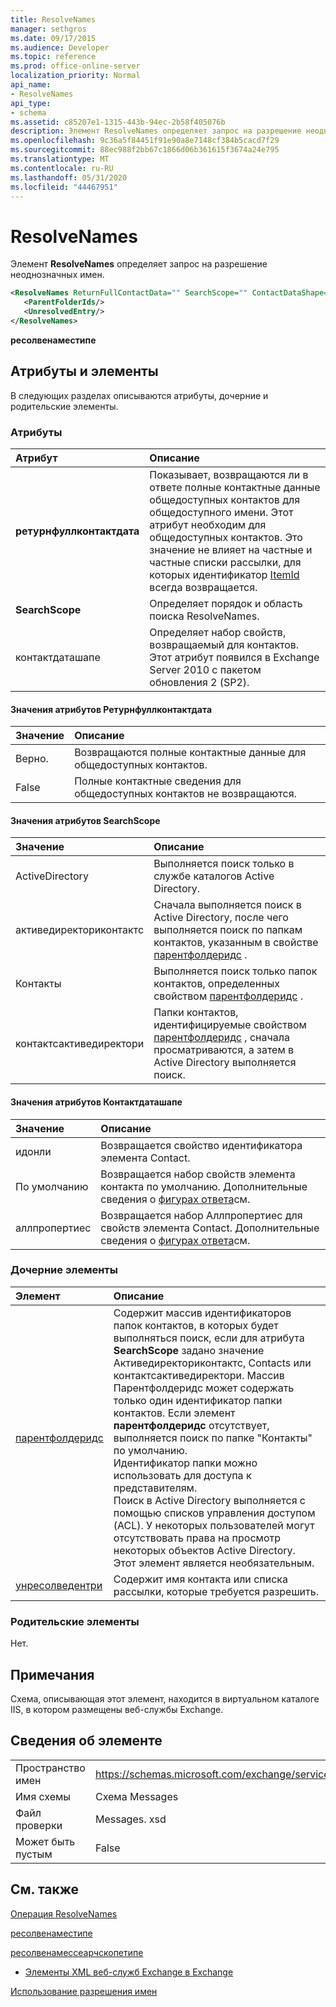 ```yaml
---
title: ResolveNames
manager: sethgros
ms.date: 09/17/2015
ms.audience: Developer
ms.topic: reference
ms.prod: office-online-server
localization_priority: Normal
api_name:
- ResolveNames
api_type:
- schema
ms.assetid: c85207e1-1315-443b-94ec-2b58f405076b
description: Элемент ResolveNames определяет запрос на разрешение неоднозначных имен.
ms.openlocfilehash: 9c36a5f84451f91e90a8e7148cf384b5cacd7f29
ms.sourcegitcommit: 88ec988f2bb67c1866d06b361615f3674a24e795
ms.translationtype: MT
ms.contentlocale: ru-RU
ms.lasthandoff: 05/31/2020
ms.locfileid: "44467951"
---
```

# <a name="resolvenames"></a>ResolveNames

Элемент **ResolveNames** определяет запрос на разрешение неоднозначных имен. 
  
```XML
<ResolveNames ReturnFullContactData="" SearchScope="" ContactDataShape="">
   <ParentFolderIds/>
   <UnresolvedEntry/>
</ResolveNames>
```

 **ресолвенаместипе**
## <a name="attributes-and-elements"></a>Атрибуты и элементы

В следующих разделах описываются атрибуты, дочерние и родительские элементы.
  
### <a name="attributes"></a>Атрибуты

|**Атрибут**|**Описание**|
|:-----|:-----|
|**ретурнфуллконтактдата** <br/> |Показывает, возвращаются ли в ответе полные контактные данные общедоступных контактов для общедоступного имени. Этот атрибут необходим для общедоступных контактов. Это значение не влияет на частные и частные списки рассылки, для которых идентификатор [ItemId](itemid.md) всегда возвращается.  <br/> |
|**SearchScope** <br/> |Определяет порядок и область поиска ResolveNames.  <br/> |
|контактдаташапе  <br/> |Определяет набор свойств, возвращаемый для контактов. Этот атрибут появился в Exchange Server 2010 с пакетом обновления 2 (SP2).  <br/> |
   
#### <a name="returnfullcontactdata-attribute-values"></a>Значения атрибутов Ретурнфуллконтактдата

|**Значение**|**Описание**|
|:-----|:-----|
|Верно.  <br/> |Возвращаются полные контактные данные для общедоступных контактов.  <br/> |
|False  <br/> |Полные контактные сведения для общедоступных контактов не возвращаются.  <br/> |
   
#### <a name="searchscope-attribute-values"></a>Значения атрибутов SearchScope

|**Значение**|**Описание**|
|:-----|:-----|
|ActiveDirectory  <br/> |Выполняется поиск только в службе каталогов Active Directory.  <br/> |
|активедиректориконтактс  <br/> |Сначала выполняется поиск в Active Directory, после чего выполняется поиск по папкам контактов, указанным в свойстве [парентфолдеридс](parentfolderids.md) .  <br/> |
|Контакты  <br/> |Выполняется поиск только папок контактов, определенных свойством [парентфолдеридс](parentfolderids.md) .  <br/> |
|контактсактиведиректори  <br/> |Папки контактов, идентифицируемые свойством [парентфолдеридс](parentfolderids.md) , сначала просматриваются, а затем в Active Directory выполняется поиск.  <br/> |
   
#### <a name="contactdatashape-attribute-values"></a>Значения атрибутов Контактдаташапе

|**Значение**|**Описание**|
|:-----|:-----|
|идонли  <br/> |Возвращается свойство идентификатора элемента Contact.  <br/> |
|По умолчанию  <br/> |Возвращается набор свойств элемента контакта по умолчанию. Дополнительные сведения о [фигурах ответа](https://msdn.microsoft.com/library/1c5ddc0a-c4e0-4488-8972-7543b5b464df%28Office.15%29.aspx)см.  <br/> |
|аллпропертиес  <br/> |Возвращается набор Аллпропертиес для свойств элемента Contact. Дополнительные сведения о [фигурах ответа](https://msdn.microsoft.com/library/1c5ddc0a-c4e0-4488-8972-7543b5b464df%28Office.15%29.aspx)см.  <br/> |
   
### <a name="child-elements"></a>Дочерние элементы

|**Элемент**|**Описание**|
|:-----|:-----|
|[парентфолдеридс](parentfolderids.md) <br/> |Содержит массив идентификаторов папок контактов, в которых будет выполняться поиск, если для атрибута **SearchScope** задано значение Активедиректориконтактс, Contacts или контактсактиведиректори. Массив Парентфолдеридс может содержать только один идентификатор папки контактов. Если элемент **парентфолдеридс** отсутствует, выполняется поиск по папке "Контакты" по умолчанию.  <br/> Идентификатор папки можно использовать для доступа к представителям.  <br/> Поиск в Active Directory выполняется с помощью списков управления доступом (ACL). У некоторых пользователей могут отсутствовать права на просмотр некоторых объектов Active Directory.  <br/> Этот элемент является необязательным.  <br/> |
|[унресолведентри](unresolvedentry.md) <br/> |Содержит имя контакта или списка рассылки, которые требуется разрешить.  <br/> |
   
### <a name="parent-elements"></a>Родительские элементы

Нет.
  
## <a name="remarks"></a>Примечания

Схема, описывающая этот элемент, находится в виртуальном каталоге IIS, в котором размещены веб-службы Exchange.
  
## <a name="element-information"></a>Сведения об элементе

|||
|:-----|:-----|
|Пространство имен  <br/> |https://schemas.microsoft.com/exchange/services/2006/messages  <br/> |
|Имя схемы  <br/> |Схема Messages  <br/> |
|Файл проверки  <br/> |Messages. xsd  <br/> |
|Может быть пустым  <br/> |False  <br/> |
   
## <a name="see-also"></a>См. также



[Операция ResolveNames](resolvenames-operation.md)
  
[ресолвенаместипе](https://msdn.microsoft.com/library/ExchangeWebServices.ResolveNamesType.aspx)
  
[ресолвенамессеарчскопетипе](https://msdn.microsoft.com/library/ExchangeWebServices.ResolveNamesSearchScopeType.aspx)


- [Элементы XML веб-служб Exchange в Exchange](ews-xml-elements-in-exchange.md)


[Использование разрешения имен](https://msdn.microsoft.com/library/9257fb07-89d2-46eb-b885-e2173fe6fbc1%28Office.15%29.aspx)

